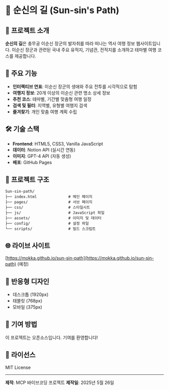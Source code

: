 # 🚢 순신의 길 (Sun-sin's Path)

## 📖 프로젝트 소개
**순신의 길**은 충무공 이순신 장군의 발자취를 따라 떠나는 역사 여행 정보 웹사이트입니다.
이순신 장군과 관련된 국내 주요 유적지, 기념관, 전적지를 소개하고 테마별 여행 코스를 제공합니다.

## 🚀 주요 기능
- **인터랙티브 연표**: 이순신 장군의 생애와 주요 전투를 시각적으로 탐험
- **여행지 정보**: 20개 이상의 이순신 관련 명소 상세 정보
- **추천 코스**: 테마별, 기간별 맞춤형 여행 일정
- **검색 및 필터**: 지역별, 유형별 여행지 검색
- **즐겨찾기**: 개인 맞춤 여행 계획 수립

## 🛠️ 기술 스택
- **Frontend**: HTML5, CSS3, Vanilla JavaScript
- **데이터**: Notion API (실시간 연동)
- **이미지**: GPT-4 API (자동 생성)
- **배포**: GitHub Pages

## 📂 프로젝트 구조
```
Sun-sin-path/
├── index.html              # 메인 페이지
├── pages/                  # 서브 페이지
├── css/                    # 스타일시트
├── js/                     # JavaScript 파일
├── assets/                 # 이미지 및 데이터
├── config/                 # 설정 파일
└── scripts/                # 빌드 스크립트
```

## 🌐 라이브 사이트
[https://mokka.github.io/sun-sin-path](https://mokka.github.io/sun-sin-path) (예정)

## 📱 반응형 디자인
- 데스크톱 (1920px)
- 태블릿 (768px)
- 모바일 (375px)

## 🤝 기여 방법
이 프로젝트는 오픈소스입니다. 기여를 환영합니다!

## 📜 라이선스
MIT License

---
**제작**: MCP 바이브코딩 프로젝트
**제작일**: 2025년 5월 26일